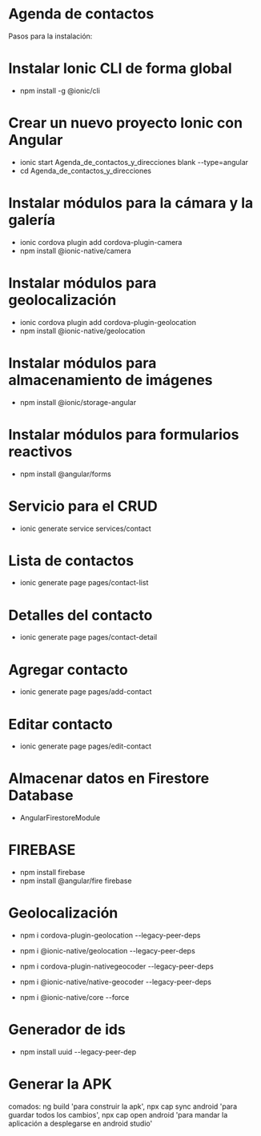 ﻿# Agenda de contactos
Pasos para la instalación: 
# Instalar Ionic CLI de forma global
- npm install -g @ionic/cli
# Crear un nuevo proyecto Ionic con Angular
- ionic start Agenda_de_contactos_y_direcciones blank --type=angular
- cd Agenda_de_contactos_y_direcciones
# Instalar módulos para la cámara y la galería
- ionic cordova plugin add cordova-plugin-camera
- npm install @ionic-native/camera

# Instalar módulos para geolocalización
- ionic cordova plugin add cordova-plugin-geolocation
- npm install @ionic-native/geolocation

# Instalar módulos para almacenamiento de imágenes
- npm install @ionic/storage-angular

# Instalar módulos para formularios reactivos
- npm install @angular/forms

# Servicio para el CRUD
- ionic generate service services/contact

# Lista de contactos
- ionic generate page pages/contact-list

# Detalles del contacto
- ionic generate page pages/contact-detail

# Agregar contacto
- ionic generate page pages/add-contact

# Editar contacto
- ionic generate page pages/edit-contact
# Almacenar datos en Firestore Database
- AngularFirestoreModule

# FIREBASE
- npm install firebase
- npm install @angular/fire firebase

# Geolocalización
- npm i cordova-plugin-geolocation --legacy-peer-deps

- npm i @ionic-native/geolocation --legacy-peer-deps

- npm i cordova-plugin-nativegeocoder --legacy-peer-deps

- npm i @ionic-native/native-geocoder --legacy-peer-deps

- npm i @ionic-native/core --force

# Generador de ids

- npm install uuid --legacy-peer-dep

# Generar la APK
 comados: ng build 'para construir la apk', npx cap sync android 'para guardar todos los cambios', npx cap open android 'para mandar la aplicación a desplegarse en android studio'